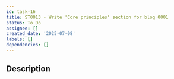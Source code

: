 ```yaml
---
id: task-16
title: ST0013 - Write 'Core principles' section for blog 0001
status: To Do
assignee: []
created_date: '2025-07-08'
labels: []
dependencies: []
---
```


## Description

